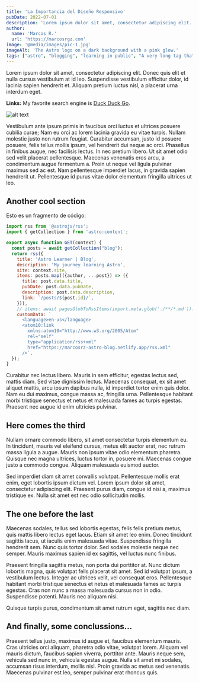 ```yaml
---
title: 'La Importancia del Diseño Responsivo'
pubDate: 2022-07-01
description: 'Lorem ipsum dolor sit amet, consectetur adipiscing elit. Aenean vehicula eu tellus non convallis. Donec feugiat ligula iaculis vehicula vulputate. Donec tortor metus, pretium sit amet commodo vel, vestibulum vitae arcu. Phasellus interdum ligula sem, suscipit egestas lacus cursus ac. Suspendisse potenti. Aliquam vel feugiat velit, vel mollis nisi. Vivamus eu maximus massa.'
author: 
  name: 'Marcos R.'
  url: 'https://marcosrgz.com'
image: '@media/images/pic-1.jpg'
imageAlt: 'The Astro logo on a dark background with a pink glow.'
tags: ["astro", "blogging", "learning in public", "A very long tag that should not be truncated"]
---
```


Lorem ipsum dolor sit amet, consectetur adipiscing elit. Donec quis elit et nulla cursus vestibulum at id leo. Suspendisse vestibulum efficitur dolor, id lacinia sapien hendrerit et. Aliquam pretium luctus nisl, a placerat urna interdum eget. 

**Links:** My favorite search engine is [Duck Duck Go](https://duckduckgo.com "The best search engine for privacy").

![alt text](@media/images/example.svg)

Vestibulum ante ipsum primis in faucibus orci luctus et ultrices posuere cubilia curae; Nam eu orci ac lorem lacinia gravida eu vitae turpis. Nullam molestie justo non rutrum feugiat. Curabitur accumsan, justo id posuere posuere, felis tellus mollis ipsum, vel hendrerit dui neque ac orci. Phasellus in finibus augue, nec facilisis lectus. In nec pretium libero. Ut sit amet odio sed velit placerat pellentesque. Maecenas venenatis eros arcu, a condimentum augue fermentum a. Proin ut neque vel ligula pulvinar maximus sed ac est. Nam pellentesque imperdiet lacus, in gravida sapien hendrerit ut. Pellentesque id purus vitae dolor elementum fringilla ultrices ut leo.

## Another cool section

Esto es un fragmento de código:

```javascript
import rss from '@astrojs/rss';
import { getCollection } from 'astro:content';

export async function GET(context) {
  const posts = await getCollection("blog");
  return rss({
    title: 'Astro Learner | Blog',
    description: 'My journey learning Astro',
    site: context.site,
    items: posts.map(({author, ...post}) => ({
      title: post.data.title,
      pubDate: post.data.pubDate,
      description: post.data.description,
      link: `/posts/${post.id}/`,
    })),
    // items: await pagesGlobToRssItems(import.meta.glob('./**/*.md')).then(items => items.map(({ author, ...item }) => item)),
    customData: `
      <language>en-us</language>
      <atom10:link
        xmlns:atom10="http://www.w3.org/2005/Atom"
        rel="self"
        type="application/rss+xml"
        href="https://marcosrz-astro-blog.netlify.app/rss.xml"
      />`,
  });
}
```

Curabitur nec lectus libero. Mauris in sem efficitur, egestas lectus sed, mattis diam. Sed vitae dignissim lectus. Maecenas consequat, ex sit amet aliquet mattis, arcu ipsum dapibus nulla, id imperdiet tortor enim quis dolor. Nam eu dui maximus, congue massa ac, fringilla urna. Pellentesque habitant morbi tristique senectus et netus et malesuada fames ac turpis egestas. Praesent nec augue id enim ultricies pulvinar.

## Here comes the third
Nullam ornare commodo libero, sit amet consectetur turpis elementum eu. In tincidunt, mauris vel eleifend cursus, metus elit auctor erat, nec rutrum massa ligula a augue. Mauris non ipsum vitae odio elementum pharetra. Quisque nec magna ultrices, luctus tortor in, posuere mi. Maecenas congue justo a commodo congue. Aliquam malesuada euismod auctor. 

Sed imperdiet diam sit amet convallis volutpat. Pellentesque mollis erat enim, eget lobortis ipsum dictum vel. Lorem ipsum dolor sit amet, consectetur adipiscing elit. Praesent purus diam, congue id nisi a, maximus tristique ex. Nulla sit amet est nec odio sollicitudin mollis.

## The one before the last
Maecenas sodales, tellus sed lobortis egestas, felis felis pretium metus, quis mattis libero lectus eget lacus. Etiam sit amet leo enim. Donec tincidunt sagittis lacus, ut iaculis enim malesuada vitae. Suspendisse fringilla hendrerit sem. Nunc quis tortor dolor. Sed sodales molestie neque nec semper. Mauris maximus sapien id ex sagittis, vel luctus nunc finibus. 

Praesent fringilla sagittis metus, non porta dui porttitor at. Nunc dictum lobortis magna, quis volutpat felis placerat sit amet. Sed id volutpat ipsum, a vestibulum lectus. Integer ac ultrices velit, vel consequat eros. Pellentesque habitant morbi tristique senectus et netus et malesuada fames ac turpis egestas. Cras non nunc a massa malesuada cursus non in odio. Suspendisse potenti. Mauris nec aliquam nisi. 

Quisque turpis purus, condimentum sit amet rutrum eget, sagittis nec diam.

## And finally, some conclussions...
Praesent tellus justo, maximus id augue et, faucibus elementum mauris. Cras ultricies orci aliquam, pharetra odio vitae, volutpat lorem. Aliquam vel mauris dictum, faucibus sapien viverra, porttitor ante. Mauris neque sem, vehicula sed nunc in, vehicula egestas augue. Nulla sit amet mi sodales, accumsan risus interdum, mollis nisl. Proin gravida ac metus sed venenatis. Maecenas pulvinar est leo, semper pulvinar erat rhoncus quis.

